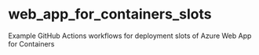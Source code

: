 # web_app_for_containers_slots
Example GitHub Actions workflows for deployment slots of Azure Web App for Containers
